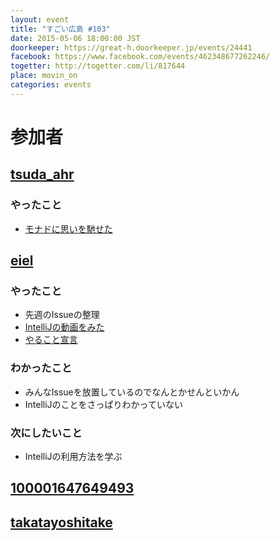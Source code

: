 ```yaml
---
layout: event
title: "すごい広島 #103"
date: 2015-05-06 18:00:00 JST
doorkeeper: https://great-h.doorkeeper.jp/events/24441
facebook: https://www.facebook.com/events/462348677262246/
togetter: http://togetter.com/li/817644
place: movin_on
categories: events
---
```


# 参加者

## [tsuda_ahr](https://github.com/tsuda-a)

### やったこと

* [モナドに思いを馳せた](https://github.com/great-h/great-h.github.io/issues/1623)

## [eiel](http://eiel.info/)

### やったこと

* 先週のIssueの整理
* [IntelliJの動画をみた](https://github.com/great-h/great-h.github.io/issues/1621)
* [やること宣言](https://github.com/great-h/great-h.github.io/issues/1621)

### わかったこと

* みんなIssueを放置しているのでなんとかせんといかん
* IntelliJのことをさっぱりわかっていない

### 次にしたいこと

* IntelliJの利用方法を学ぶ

## [100001647649493](http://www.facebook.com/100001647649493)


## [takatayoshitake](http://twitter.com/takatayoshitake)
